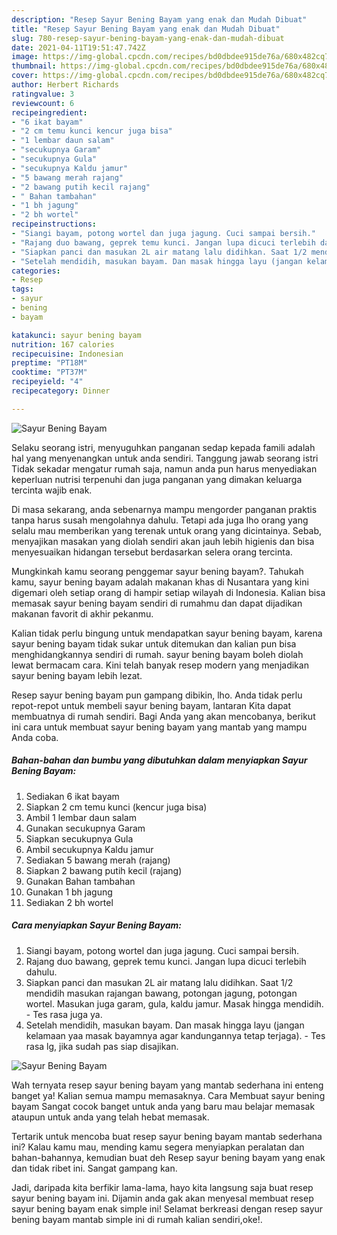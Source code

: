 ```yaml
---
description: "Resep Sayur Bening Bayam yang enak dan Mudah Dibuat"
title: "Resep Sayur Bening Bayam yang enak dan Mudah Dibuat"
slug: 780-resep-sayur-bening-bayam-yang-enak-dan-mudah-dibuat
date: 2021-04-11T19:51:47.742Z
image: https://img-global.cpcdn.com/recipes/bd0dbdee915de76a/680x482cq70/sayur-bening-bayam-foto-resep-utama.jpg
thumbnail: https://img-global.cpcdn.com/recipes/bd0dbdee915de76a/680x482cq70/sayur-bening-bayam-foto-resep-utama.jpg
cover: https://img-global.cpcdn.com/recipes/bd0dbdee915de76a/680x482cq70/sayur-bening-bayam-foto-resep-utama.jpg
author: Herbert Richards
ratingvalue: 3
reviewcount: 6
recipeingredient:
- "6 ikat bayam"
- "2 cm temu kunci kencur juga bisa"
- "1 lembar daun salam"
- "secukupnya Garam"
- "secukupnya Gula"
- "secukupnya Kaldu jamur"
- "5 bawang merah rajang"
- "2 bawang putih kecil rajang"
- " Bahan tambahan"
- "1 bh jagung"
- "2 bh wortel"
recipeinstructions:
- "Siangi bayam, potong wortel dan juga jagung. Cuci sampai bersih."
- "Rajang duo bawang, geprek temu kunci. Jangan lupa dicuci terlebih dahulu."
- "Siapkan panci dan masukan 2L air matang lalu didihkan. Saat 1/2 mendidih masukan rajangan bawang, potongan jagung, potongan wortel. Masukan juga garam, gula, kaldu jamur. Masak hingga mendidih. Tes rasa juga ya."
- "Setelah mendidih, masukan bayam. Dan masak hingga layu (jangan kelamaan yaa masak bayamnya agar kandungannya tetap terjaga). Tes rasa lg, jika sudah pas siap disajikan."
categories:
- Resep
tags:
- sayur
- bening
- bayam

katakunci: sayur bening bayam 
nutrition: 167 calories
recipecuisine: Indonesian
preptime: "PT18M"
cooktime: "PT37M"
recipeyield: "4"
recipecategory: Dinner

---
```



![Sayur Bening Bayam](https://img-global.cpcdn.com/recipes/bd0dbdee915de76a/680x482cq70/sayur-bening-bayam-foto-resep-utama.jpg)

Selaku seorang istri, menyuguhkan panganan sedap kepada famili adalah hal yang menyenangkan untuk anda sendiri. Tanggung jawab seorang istri Tidak sekadar mengatur rumah saja, namun anda pun harus menyediakan keperluan nutrisi terpenuhi dan juga panganan yang dimakan keluarga tercinta wajib enak.

Di masa  sekarang, anda sebenarnya mampu mengorder panganan praktis tanpa harus susah mengolahnya dahulu. Tetapi ada juga lho orang yang selalu mau memberikan yang terenak untuk orang yang dicintainya. Sebab, menyajikan masakan yang diolah sendiri akan jauh lebih higienis dan bisa menyesuaikan hidangan tersebut berdasarkan selera orang tercinta. 



Mungkinkah kamu seorang penggemar sayur bening bayam?. Tahukah kamu, sayur bening bayam adalah makanan khas di Nusantara yang kini digemari oleh setiap orang di hampir setiap wilayah di Indonesia. Kalian bisa memasak sayur bening bayam sendiri di rumahmu dan dapat dijadikan makanan favorit di akhir pekanmu.

Kalian tidak perlu bingung untuk mendapatkan sayur bening bayam, karena sayur bening bayam tidak sukar untuk ditemukan dan kalian pun bisa menghidangkannya sendiri di rumah. sayur bening bayam boleh diolah lewat bermacam cara. Kini telah banyak resep modern yang menjadikan sayur bening bayam lebih lezat.

Resep sayur bening bayam pun gampang dibikin, lho. Anda tidak perlu repot-repot untuk membeli sayur bening bayam, lantaran Kita dapat membuatnya di rumah sendiri. Bagi Anda yang akan mencobanya, berikut ini cara untuk membuat sayur bening bayam yang mantab yang mampu Anda coba.

<!--inarticleads1-->

##### Bahan-bahan dan bumbu yang dibutuhkan dalam menyiapkan Sayur Bening Bayam:

1. Sediakan 6 ikat bayam
1. Siapkan 2 cm temu kunci (kencur juga bisa)
1. Ambil 1 lembar daun salam
1. Gunakan secukupnya Garam
1. Siapkan secukupnya Gula
1. Ambil secukupnya Kaldu jamur
1. Sediakan 5 bawang merah (rajang)
1. Siapkan 2 bawang putih kecil (rajang)
1. Gunakan  Bahan tambahan
1. Gunakan 1 bh jagung
1. Sediakan 2 bh wortel




<!--inarticleads2-->

##### Cara menyiapkan Sayur Bening Bayam:

1. Siangi bayam, potong wortel dan juga jagung. Cuci sampai bersih.
1. Rajang duo bawang, geprek temu kunci. Jangan lupa dicuci terlebih dahulu.
1. Siapkan panci dan masukan 2L air matang lalu didihkan. Saat 1/2 mendidih masukan rajangan bawang, potongan jagung, potongan wortel. Masukan juga garam, gula, kaldu jamur. Masak hingga mendidih. - Tes rasa juga ya.
1. Setelah mendidih, masukan bayam. Dan masak hingga layu (jangan kelamaan yaa masak bayamnya agar kandungannya tetap terjaga). - Tes rasa lg, jika sudah pas siap disajikan.
<img src="//assets-global.cpcdn.com/assets/icons/button_play-2c75c40dde080a61004c1f40b05d8f140eaff45d7e9e6481dc71c63d2e7c4909.png" alt="Sayur Bening Bayam">



Wah ternyata resep sayur bening bayam yang mantab sederhana ini enteng banget ya! Kalian semua mampu memasaknya. Cara Membuat sayur bening bayam Sangat cocok banget untuk anda yang baru mau belajar memasak ataupun untuk anda yang telah hebat memasak.

Tertarik untuk mencoba buat resep sayur bening bayam mantab sederhana ini? Kalau kamu mau, mending kamu segera menyiapkan peralatan dan bahan-bahannya, kemudian buat deh Resep sayur bening bayam yang enak dan tidak ribet ini. Sangat gampang kan. 

Jadi, daripada kita berfikir lama-lama, hayo kita langsung saja buat resep sayur bening bayam ini. Dijamin anda gak akan menyesal membuat resep sayur bening bayam enak simple ini! Selamat berkreasi dengan resep sayur bening bayam mantab simple ini di rumah kalian sendiri,oke!.

